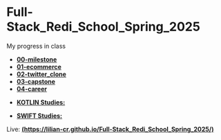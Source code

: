 # Full-Stack_Redi_School_Spring_2025

My progress in class
<br>
<ul>
  <li><a href="https://github.com/Lilian-CR/Full-Stack_Redi_School_Spring_2025/blob/00-milestone/00-milestone.html"><b>00-milestone</b></a></li>
  <li><a href="https://www.example.com"><b>01-ecommerce</b></a></li>
  <li><a href="https://www.example.com"><b>02-twitter_clone</b></a></li>
  <li><a href="https://www.example.com"><b>03-capstone</b></a></li>
  <li><a href="https://www.example.com"><b>04-career</b></a></li>
</ul>
<ul>
  <li><a href="https://www.example.com"><b>KOTLIN Studies:</b></a></li>
</ul>
<ul>
  <li><a href="https://www.example.com"><b>SWIFT Studies:</b></a></li>
</ul>
Live:  <a href="https://github.com/Lilian-CR/Full-Stack_Redi_School_Spring_2025/blob/00-milestone/00-milestone.html)"><b>(https://lilian-cr.github.io/Full-Stack_Redi_School_Spring_2025/)</b></a>

